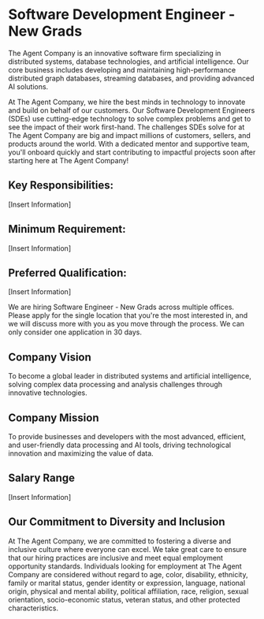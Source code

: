 # Software Development Engineer - New Grads

The Agent Company is an innovative software firm specializing in distributed systems, database technologies, 
and artificial intelligence. Our core business includes developing and maintaining high-performance distributed graph databases, 
streaming databases, and providing advanced AI solutions.

At The Agent Company, we hire the best minds in technology to innovate and build on behalf of our customers. Our Software Development Engineers (SDEs) use cutting-edge technology to solve complex problems and get to see the impact of their work first-hand. The challenges SDEs solve for at The Agent Company are big and impact millions of customers, sellers, and products around the world. With a dedicated mentor and supportive team, you'll onboard quickly and start contributing to impactful projects soon after starting here at The Agent Company!

## Key Responsibilities: 
[Insert Information]

## Minimum Requirement:
[Insert Information]

## Preferred Qualification:
[Insert Information]

We are hiring Software Engineer - New Grads across multiple offices. Please apply for the single location that you're the most interested in, and we will discuss more with you as you move through the process. We can only consider one application in 30 days. 

## Company Vision
To become a global leader in distributed systems and artificial intelligence, solving complex data processing and analysis challenges through innovative technologies.

## Company Mission
To provide businesses and developers with the most advanced, efficient, and user-friendly data processing and AI tools, driving technological innovation and maximizing the value of data.

## Salary Range
[Insert Information]

## Our Commitment to Diversity and Inclusion

At The Agent Company, we are committed to fostering a diverse and inclusive culture where everyone can excel. We take great care to ensure that our hiring practices are inclusive and meet equal employment opportunity standards. Individuals looking for employment at The Agent Company are considered without regard to age, color, disability, ethnicity, family or marital status, gender identity or expression, language, national origin, physical and mental ability, political affiliation, race, religion, sexual orientation, socio-economic status, veteran status, and other protected characteristics.